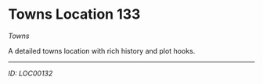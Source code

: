 # Towns Location 133

*Towns*

A detailed towns location with rich history and plot hooks.

---
*ID: LOC00132*